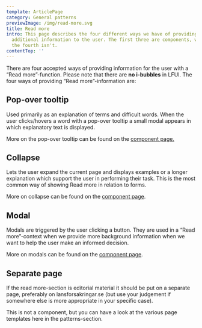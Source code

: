 ```yaml
---
template: ArticlePage
category: General patterns
previewImage: /img/read-more.svg
title: Read more
intro: This page describes the four different ways we have of providing
  additional information to the user. The first three are components, whereas
  the fourth isn't.
contentTop: ''
---
```


There are four accepted ways of providing information for the user with a “Read more”-function. Please note that there are **no i-bubbles** in LFUI. The four ways of providing “Read more”-information are:

## Pop-over tooltip

Used primarily as an explanation of terms and difficult words. When the user clicks/hovers a word with a pop-over tooltip a small modal appears in which explanatory text is displayed.

More on the pop-over tooltip can be found on the [component page.](/components/web/supportive-microinteractions/popovertooltip/)

## Collapse

Lets the user expand the current page and displays examples or a longer explanation which support the user in performing their task. This is the most common way of showing Read more in relation to forms.

More on collapse can be found on the [component page](/components/web/supportive-microinteractions/collapse/).

## Modal

Modals are triggered by the user clicking a button. They are used in a “Read more”-context when we provide more background information when we want to help the user make an informed decision.

More on modals can be found on the [component page](/components/web/supportive-microinteractions/modal/).

## Separate page

If the read more-section is editorial material it should be put on a separate page, preferably on lansforsakringar.se (but use your judgement if somewhere else is more appropriate in your specific case).

This is not a component, but you can have a look at the various page templates here in the patterns-section.
